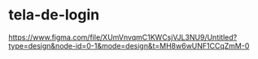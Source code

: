 # tela-de-login
https://www.figma.com/file/XUmVnvqmC1KWCsjVJL3NU9/Untitled?type=design&node-id=0-1&mode=design&t=MH8w6wUNF1CCqZmM-0
